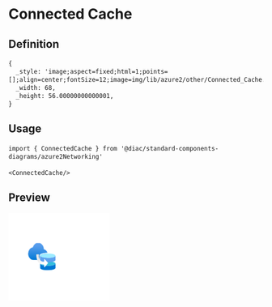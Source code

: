 # Connected Cache

## Definition

```
{
  _style: 'image;aspect=fixed;html=1;points=[];align=center;fontSize=12;image=img/lib/azure2/other/Connected_Cache.svg;strokeColor=none;',
  _width: 68,
  _height: 56.00000000000001,
}
```

## Usage

```
import { ConnectedCache } from '@diac/standard-components-diagrams/azure2Networking'

<ConnectedCache/>
```

## Preview

<img src="./connected-cache.png" width="200"/>
